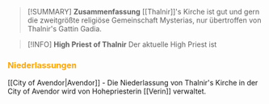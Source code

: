 >[!SUMMARY] **Zusammenfassung**
>[[Thalnir]]'s Kirche ist gut und gern die zweitgrößte religiöse Gemeinschaft Mysterias, nur übertroffen von Thalnir's Gattin Gadia.

>[!INFO] **High Priest of Thalnir**
>Der aktuelle High Priest ist 

### <font color = "orange">Niederlassungen</font>
[[City of Avendor|Avendor]] - Die Niederlassung von Thalnir's Kirche in der City of Avendor wird von Hohepriesterin [[Verin]] verwaltet.